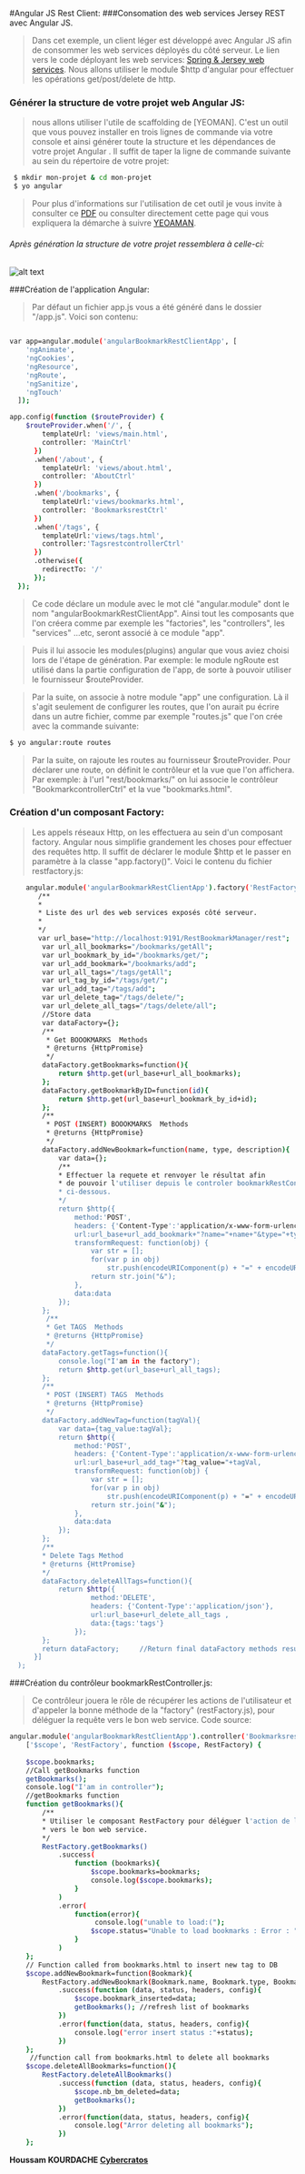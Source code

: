 #Angular JS Rest Client:
###Consomation des web services Jersey REST avec Angular JS.


> Dans cet exemple, un client léger est développé avec Angular JS afin de consommer les web services
> déployés du côté serveur. Le lien vers le code déployant les web services:
> [Spring & Jersey web services].
> Nous allons utiliser le module $http d'angular pour effectuer les opérations get/post/delete de http.
	

### Générer la structure de votre projet web Angular JS: 

> nous allons utiliser l'utile de scaffolding de [YEOMAN]. C'est un outil que vous pouvez installer 
> en trois lignes de commande via votre console et ainsi générer toute la structure et les dépendances 
> de votre projet Angular . Il suffit de taper la ligne de commande suivante au sein du répertoire de votre projet:

```sh
 $ mkdir mon-projet & cd mon-projet
 $ yo angular
```

> Pour plus d'informations sur l'utilisation de cet outil je vous invite à consulter ce [PDF] ou consulter directement cette
> page qui vous expliquera la démarche à suivre [YEOAMAN].


###### Après génération la structure de votre projet ressemblera à celle-ci:
![alt text](app/images/project-structure.PNG)




###Création de l'application Angular:
> Par défaut un fichier app.js vous a été généré dans le dossier "/app.js".
> Voici son contenu:

```sh

var app=angular.module('angularBookmarkRestClientApp', [
    'ngAnimate',
    'ngCookies',
    'ngResource',
    'ngRoute',
    'ngSanitize',
    'ngTouch'
  ]);

app.config(function ($routeProvider) {
    $routeProvider.when('/', {
        templateUrl: 'views/main.html',
        controller: 'MainCtrl'
      })
      .when('/about', {
        templateUrl: 'views/about.html',
        controller: 'AboutCtrl'
      })      
      .when('/bookmarks', {
        templateUrl:'views/bookmarks.html',
        controller: 'BookmarksrestCtrl'
      })
      .when('/tags', {
        templateUrl:'views/tags.html',
        controller:'TagsrestcontrollerCtrl'
      })
      .otherwise({
        redirectTo: '/'
      });
  });


```
> Ce code déclare un module avec le mot clé "angular.module" dont le nom "angularBookmarkRestClientApp". Ainsi tout les composants que l'on créera comme par exemple les "factories", les "controllers", les "services" ...etc, seront associé à ce module "app". 

> Puis il lui associe les modules(plugins) angular que vous aviez choisi lors de l'étape de génération. Par exemple: le module ngRoute est utilisé dans la partie configuration de l'app, de sorte à pouvoir utiliser le fournisseur $routeProvider.

> Par la suite, on associe à notre module "app" une configuration. Là il s'agit seulement de configurer les routes, que l'on aurait pu écrire dans un autre fichier, comme par exemple "routes.js" que l'on crée avec la commande suivante:

```sh
$ yo angular:route routes
```
> Par la suite, on rajoute les routes au fournisseur $routeProvider. Pour déclarer une route, on définit le contrôleur et la vue que l'on affichera. Par exemple: à l'url "rest/bookmarks/" on lui associe le contrôleur "BookmarkcontrollerCtrl" et la vue "bookmarks.html".




### Création d'un composant Factory:
> Les appels réseaux Http, on les effectuera au sein d'un composant factory.
> Angular nous simplifie grandement les choses pour effectuer des requêtes http. Il suffit de déclarer le module $http et le passer
en paramètre à la classe "app.factory()".
> Voici le contenu du fichier restfactory.js:
```sh
    angular.module('angularBookmarkRestClientApp').factory('RestFactory', ['$http', function ($http) {
       /**
       *
       * Liste des url des web services exposés côté serveur.
       *
       */
       var url_base="http://localhost:9191/RestBookmarkManager/rest";
        var url_all_bookmarks="/bookmarks/getAll";
        var url_bookmark_by_id="/bookmarks/get/";
        var url_add_bookmark="/bookmarks/add";
        var url_all_tags="/tags/getAll";
        var url_tag_by_id="/tags/get/";
        var url_add_tag="/tags/add";
        var url_delete_tag="/tags/delete/";
        var url_delete_all_tags="/tags/delete/all";
        //Store data
        var dataFactory={};
        /**
         * Get BOOOKMARKS  Methods
         * @returns {HttpPromise}
         */
        dataFactory.getBookmarks=function(){
            return $http.get(url_base+url_all_bookmarks);
        };
        dataFactory.getBookmarkByID=function(id){
            return $http.get(url_base+url_bookmark_by_id+id);
        };
        /**
         * POST (INSERT) BOOOKMARKS  Methods
         * @returns {HttpPromise}
         */
        dataFactory.addNewBookmark=function(name, type, description){  
            var data={};
            /**
            * Effectuer la requete et renvoyer le résultat afin
            * de pouvoir l'utiliser depuis le controler bookmarkRestController.js
            * ci-dessous.
            */         
            return $http({
                method:'POST',
                headers: {'Content-Type':'application/x-www-form-urlencoded; charset=UTF-8'},
                url:url_base+url_add_bookmark+"?name="+name+"&type="+type+"&description="+description,
                transformRequest: function(obj) {
                    var str = [];
                    for(var p in obj)
                        str.push(encodeURIComponent(p) + "=" + encodeURIComponent(obj[p]));                    
                    return str.join("&");
                },
                data:data                
            });           
        };    
         /**
         * Get TAGS  Methods
         * @returns {HttpPromise}
         */
        dataFactory.getTags=function(){          
            console.log("I'am in the factory");
            return $http.get(url_base+url_all_tags);
        };
        /**
         * POST (INSERT) TAGS  Methods
         * @returns {HttpPromise}
         */
        dataFactory.addNewTag=function(tagVal){
            var data={tag_value:tagVal};
            return $http({
                method:'POST',
                headers: {'Content-Type':'application/x-www-form-urlencoded; charset=UTF-8'},
                url:url_base+url_add_tag+"?tag_value="+tagVal,
                transformRequest: function(obj) {
                    var str = [];
                    for(var p in obj)
                        str.push(encodeURIComponent(p) + "=" + encodeURIComponent(obj[p]));                    
                    return str.join("&");
                },
                data:data                
            });           
        };    
        /**
        * Delete Tags Method
        * @returns {HttPromise}
        */
        dataFactory.deleteAllTags=function(){
            return $http({
                    method:'DELETE',
                    headers: {'Content-Type':'application/json'},
                    url:url_base+url_delete_all_tags ,
                    data:{tags:'tags'}
                });         
        };
        return dataFactory;     //Return final dataFactory methods results
      }]
  );
```

###Création du contrôleur bookmarkRestController.js:
> Ce contrôleur jouera le rôle de récupérer les actions de l'utilisateur et d'appeler 
> la bonne méthode de la "factory" (restFactory.js), pour déléguer la requête vers le bon web service.
> Code source:
```sh
angular.module('angularBookmarkRestClientApp').controller('BookmarksrestCtrl', 
    ['$scope', 'RestFactory', function ($scope, RestFactory) {
    
    $scope.bookmarks;    
    //Call getBookmarks function
    getBookmarks();
    console.log("I'am in controller");
    //getBookmarks function
    function getBookmarks(){
        /**
        * Utiliser le composant RestFactory pour déléguer l'action de l'utilisateur 
        * vers le bon web service.
        */
        RestFactory.getBookmarks()
            .success(
                function (bookmarks){
                    $scope.bookmarks=bookmarks;
                    console.log($scope.bookmarks);
                }
            )
            .error(
                function(error){
                     console.log("unable to load:(");
                    $scope.status="Unable to load bookmarks : Error : "+error;
                }
            )
    };
    // Function called from bookmarks.html to insert new tag to DB
    $scope.addNewBookmark=function(Bookmark){
        RestFactory.addNewBookmark(Bookmark.name, Bookmark.type, Bookmark.description)
            .success(function (data, status, headers, config){
                $scope.bookmark_inserted=data;
                getBookmarks(); //refresh list of bookmarks
            })
            .error(function(data, status, headers, config){
                console.log("error insert status :"+status);
            })
    };
     //function call from bookmarks.html to delete all bookmarks
    $scope.deleteAllBookmarks=function(){
        RestFactory.deleteAllBookmarks()
            .success(function (data, status, headers, config){
                $scope.nb_bm_deleted=data;
                getBookmarks();
            })
            .error(function(data, status, headers, config){
                console.log("Arror deleting all bookmarks");
            })
    };
```










[Spring & Jersey web services]:https://github.com/KourdacheHoussam/RestBookmarkManager/tree/master/RestBookmarkManager
[PDF]:https://github.com/KourdacheHoussam/Angular/blob/master/CoursFiches/Cours%20introduction%20%C3%A0%20Angular%20JS.pdf
[YEOAMAN]:http://yeoman.io/codelab/install-generators.html
[Cybercratos]:http://cybercratos.com/


**Houssam KOURDACHE [Cybercratos]**